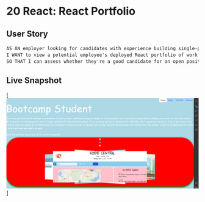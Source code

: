 # 20 React: React Portfolio

## User Story

```md
AS AN employer looking for candidates with experience building single-page applications
I WANT to view a potential employee's deployed React portfolio of work samples
SO THAT I can assess whether they're a good candidate for an open position
```

  ## Live Snapshot
[![Watch the video](./src/images/assets/Screenshot%202023-04-10%20214602.png)]

